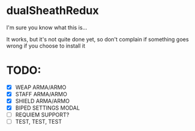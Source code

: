 # dualSheathRedux
I'm sure you know what this is...

It works, but it's not quite done yet, so don't complain if something goes wrong if you choose to install it

# TODO:
- [x] WEAP ARMA/ARMO
- [x] STAFF ARMA/ARMO
- [x] SHIELD ARMA/ARMO
- [x] BIPED SETTINGS MODAL
- [ ] REQUIEM SUPPORT?
- [ ] TEST, TEST, TEST

